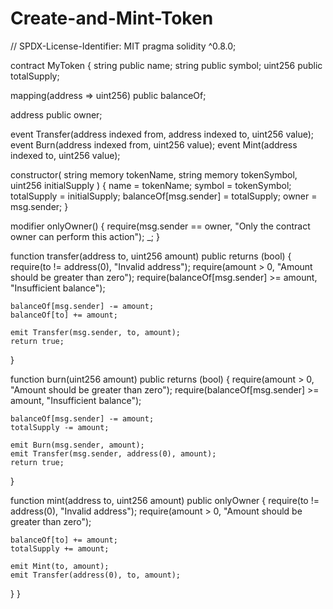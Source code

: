 # Create-and-Mint-Token
 // SPDX-License-Identifier: MIT
 pragma solidity ^0.8.0;

contract MyToken {
string public name;
string public symbol;
uint256 public totalSupply;

mapping(address => uint256) public balanceOf;

address public owner;

event Transfer(address indexed from, address indexed to, uint256 value);
event Burn(address indexed from, uint256 value);
event Mint(address indexed to, uint256 value);

constructor(
    string memory tokenName,
    string memory tokenSymbol,
    uint256 initialSupply
) {
    name = tokenName;
    symbol = tokenSymbol;
    totalSupply = initialSupply;
    balanceOf[msg.sender] = totalSupply;
    owner = msg.sender;
}

modifier onlyOwner() {
    require(msg.sender == owner, "Only the contract owner can perform this action");
    _;
}

function transfer(address to, uint256 amount) public returns (bool) {
    require(to != address(0), "Invalid address");
    require(amount > 0, "Amount should be greater than zero");
    require(balanceOf[msg.sender] >= amount, "Insufficient balance");

    balanceOf[msg.sender] -= amount;
    balanceOf[to] += amount;

    emit Transfer(msg.sender, to, amount);
    return true;
}

function burn(uint256 amount) public returns (bool) {
    require(amount > 0, "Amount should be greater than zero");
    require(balanceOf[msg.sender] >= amount, "Insufficient balance");

    balanceOf[msg.sender] -= amount;
    totalSupply -= amount;

    emit Burn(msg.sender, amount);
    emit Transfer(msg.sender, address(0), amount);
    return true;
}

function mint(address to, uint256 amount) public onlyOwner {
    require(to != address(0), "Invalid address");
    require(amount > 0, "Amount should be greater than zero");

    balanceOf[to] += amount;
    totalSupply += amount;

    emit Mint(to, amount);
    emit Transfer(address(0), to, amount);
}
}
